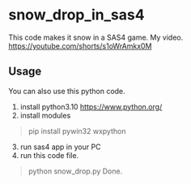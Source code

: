 # snow_drop_in_sas4

This code makes it snow in a SAS4 game.
My video.
https://youtube.com/shorts/s1oWrAmkx0M

## Usage
You can also use this python code.
1. install python3.10
  https://www.python.org/
2. install modules
  > pip install pywin32 wxpython 
3. run sas4 app in your PC
4. run this code file.
  > python snow_drop.py
Done.

